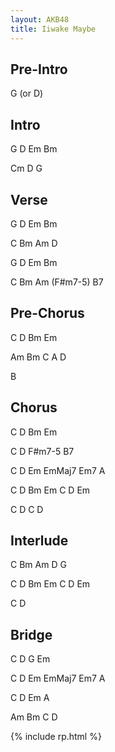 ```yaml
---
layout: AKB48
title: Iiwake Maybe
---
```

## Pre-Intro 
G (or D) 

## Intro 
G D Em Bm 

Cm D G 

## Verse 
G D Em Bm 

C Bm Am D 

G D Em Bm 

C Bm Am (F#m7-5) B7 

## Pre-Chorus 
C D Bm Em 

Am Bm C A D 

B 

## Chorus 
C D Bm Em 

C D F#m7-5 B7 

C D Em EmMaj7 Em7 A 

C D Bm Em C D Em 

C D C D 

## Interlude 
C Bm Am D G 

C D Bm Em C D Em 

C D 

## Bridge 
C D G Em 

C D Em EmMaj7 Em7 A 

C D Em A 

Am Bm C D 

{% include rp.html %}
